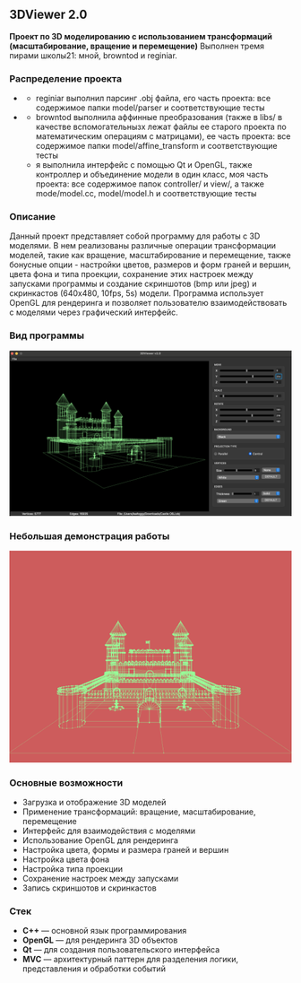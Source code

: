 ## 3DViewer 2.0
**Проект по 3D моделированию с использованием трансформаций (масштабирование, вращение и перемещение)**
Выполнен тремя пирами школы21: мной, browntod и reginiar.

### Распределение проекта
- - reginiar выполнил парсинг .obj файла, его часть проекта: все содержимое папки model/parser и соответствующие тесты
- - browntod выполнила аффинные преобразования (также в libs/ в качестве вспомогательнызх лежат файлы ее старого проекта по математическим операциям с матрицами), ее часть проекта: все содержимое папки model/affine_transform и соответствующие тесты
  - я выполнила интерфейс с помощью Qt и OpenGL, также контроллер и объединение модели в один класс, моя часть проекта: все содержимое папок controller/ и view/, а также mode/model.cc, model/model.h и соответствующие тесты

### Описание
Данный проект представляет собой программу для работы с 3D моделями. В нем реализованы различные операции трансформации моделей, такие как вращение, масштабирование и перемещение, также бонусные опции - настройки цветов, размеров и форм граней и вершин, цвета фона и типа проекции, сохранение этих настроек между запусками программы и создание скриншотов (bmp или jpeg) и скринкастов (640x480, 10fps, 5s) модели. Программа использует OpenGL для рендеринга и позволяет пользователю взаимодействовать с моделями через графический интерфейс.

### Вид программы
![Скриншот программы](./files/img.png)

### Небольшая демонстрация работы
![Демонстрация работы](./files/gif.gif)

### Основные возможности
- Загрузка и отображение 3D моделей
- Применение трансформаций: вращение, масштабирование, перемещение
- Интерфейс для взаимодействия с моделями
- Использование OpenGL для рендеринга
- Настройка цвета, формы и размера граней и вершин
- Настройка цвета фона
- Настройка типа проекции
- Сохранение настроек между запусками
- Запись скриншотов и скринкастов


### Стек
- **C++** — основной язык программирования
- **OpenGL** — для рендеринга 3D объектов
- **Qt** — для создания пользовательского интерфейса
- **MVC** — архитектурный паттерн для разделения логики, представления и обработки событий
